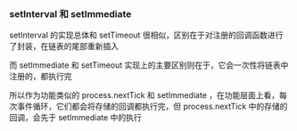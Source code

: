 ### setInterval 和 setImmediate
setInterval 的实现总体和 setTimeout 很相似，区别在于对注册的回调函数进行了封装，在链表的尾部重新插入

而 setImmediate 和 setTimeout 实现上的主要区别则在于，它会一次性将链表中注册的，都执行完

所以作为功能类似的 process.nextTick 和 setImmediate ，在功能层面上看，每次事件循环，它们都会将存储的回调都执行完，但 process.nextTick 中的存储的回调，会先于 setImmediate 中的执行